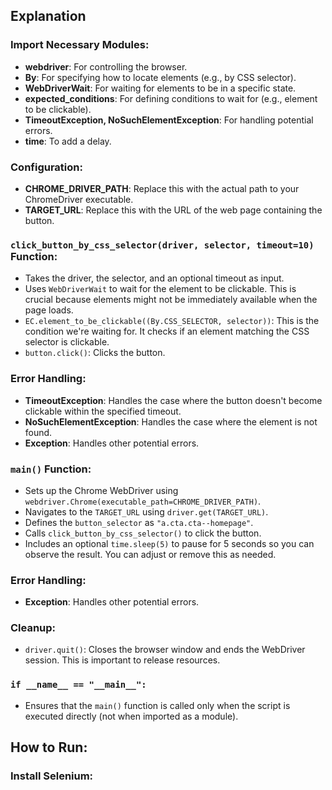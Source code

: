 ## Explanation

### Import Necessary Modules:
- **webdriver**: For controlling the browser.
- **By**: For specifying how to locate elements (e.g., by CSS selector).
- **WebDriverWait**: For waiting for elements to be in a specific state.
- **expected_conditions**: For defining conditions to wait for (e.g., element to be clickable).
- **TimeoutException, NoSuchElementException**: For handling potential errors.
- **time**: To add a delay.

### Configuration:
- **CHROME_DRIVER_PATH**: Replace this with the actual path to your ChromeDriver executable.
- **TARGET_URL**: Replace this with the URL of the web page containing the button.

### `click_button_by_css_selector(driver, selector, timeout=10)` Function:
- Takes the driver, the selector, and an optional timeout as input.
- Uses `WebDriverWait` to wait for the element to be clickable. This is crucial because elements might not be immediately available when the page loads.
- `EC.element_to_be_clickable((By.CSS_SELECTOR, selector))`: This is the condition we're waiting for. It checks if an element matching the CSS selector is clickable.
- `button.click()`: Clicks the button.

### Error Handling:
- **TimeoutException**: Handles the case where the button doesn't become clickable within the specified timeout.
- **NoSuchElementException**: Handles the case where the element is not found.
- **Exception**: Handles other potential errors.

### `main()` Function:
- Sets up the Chrome WebDriver using `webdriver.Chrome(executable_path=CHROME_DRIVER_PATH)`.
- Navigates to the `TARGET_URL` using `driver.get(TARGET_URL)`.
- Defines the `button_selector` as `"a.cta.cta--homepage"`.
- Calls `click_button_by_css_selector()` to click the button.
- Includes an optional `time.sleep(5)` to pause for 5 seconds so you can observe the result. You can adjust or remove this as needed.

### Error Handling:
- **Exception**: Handles other potential errors.

### Cleanup:
- `driver.quit()`: Closes the browser window and ends the WebDriver session. This is important to release resources.

### `if __name__ == "__main__":`
- Ensures that the `main()` function is called only when the script is executed directly (not when imported as a module).

## How to Run:

### Install Selenium: